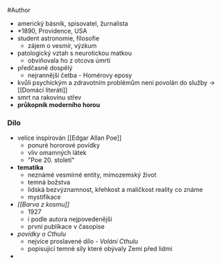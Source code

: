 #Author 

- americký básník, spisovatel, žurnalista
- \*1890, Providence, USA
- student astronomie, filosofie
	- zájem o vesmír, výzkum
- patologický vztah s neurotickou matkou
	- obviňovala ho z otcova úmrtí
- předčasně dospělý
	- nejrannější četba - Homérovy eposy
- kvůli psychickým a zdravotním problémům není povolán do služby -> [[Domácí literáti]]
- smrt na rakovinu střev
- **průkopník moderního horou**
### Dílo
- velice inspirován [[Edgar Allan Poe]]
	- ponuré hororové povídky
	- vliv omamných látek
	- "Poe 20. století"
- **tematika**
	- neznámé vesmírné entity, mimozemský život
	- temná božstva
	- lidská bezvýznamnost, křehkost a maličkost reality co známe
	- mystifikace
- *[[Barva z kosmu]]*
	- 1927
	- i podle autora nejpovedenější
	- první publikace v časopise
- *povídky o Cthulu*
	- nejvíce proslavené dílo - *Volání Cthulu*
	- popisující temné síly které obývaly Zemi před lidmi
- 